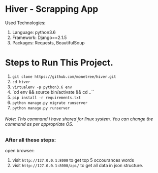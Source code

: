 # Hiver - Scrapping App

Used Technologies:

1. Language: python3.6
2. Framework: Django==2.1.5
3. Packages: Requests, BeautifulSoup


# Steps to Run This Project.

1. `git clone https://github.com/monetree/hiver.git`
2. `cd hiver`
3. `virtualenv -p python3.6 env`
4. `cd env && source bin/activate && cd ..``
5. `pip install -r requirements.txt`
6. `python manage.py migrate runserver`
7. `python manage.py runserver`


###### Note: This command i have shared for linux system. You can change the command as per appropriate OS.



### After all these steps:
  open browser:
  1. visit `http://127.0.0.1:8000` to get top 5 occourances words
  2. visit `http://127.0.0.1:8000/api/` to get all data in json structure.
